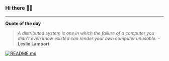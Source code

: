 ### Hi there 👋🏻


---

**Quote of the day**

> *A distributed system is one in which the failure of a computer you didn’t even know existed can render your own computer unusable.* - **Leslie Lamport** 

[![README.md](https://github.com/marcolovazzano/marcolovazzano/actions/workflows/readme.yml/badge.svg)](https://github.com/marcolovazzano/marcolovazzano/actions/workflows/readme.yml)
